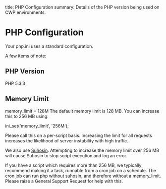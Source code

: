 title: PHP Configuration
summary: Details of the PHP version being used on CWP environments.

# PHP Configuration
Your php.ini uses a standard configuration.

A few items of note:

## PHP Version
PHP 5.3.3

## Memory Limit
memory_limit = 128M
The default memory limit is 128 MB. You can increase this to 256 MB using:

ini_set('memory_limit', '256M');

Please call this on a per-script basis. Increasing the limit for all requests increases the likelihood of server instability with high traffic.

We also use [Suhosin](http://suhosin.org).  Attempting to increase the memory limit over 256 MB will cause Suhosin to stop script execution and log an error.

If you have a script which requires more than 256 MB, we typically recommend making it a task, runnable from a cron job on a schedule. The cron job can run php without suhosin, and therefore without a memory_limit. Please raise a General Support Request for help with this.

